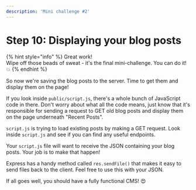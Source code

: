 ```yaml
---
description: 'Mini challenge #2'
---
```


# Step 10: Displaying your blog posts

{% hint style="info" %}
Great work!   
Wipe off those beads of sweat - it's the final mini-challenge. You can do it! 💥
{% endhint %}

So now we're saving the blog posts to the server. Time to get them and display them on the page!

If you look inside `public/script.js`, there's a whole bunch of JavaScript code in there. Don't worry about what all the code means, just know that it's responsible for sending a request to GET old blog posts and display them on the page underneath "Recent Posts".

`script.js` is trying to load existing posts by making a GET request. Look inside `script.js` and see if you can find any useful endpoints.

Your `script.js` file will want to receive the JSON containing your blog posts. Your job is to make that happen!

Express has a handy method called `res.sendFile()` that makes it easy to send files back to the client. Feel free to use this with your JSON.

If all goes well, you should have a fully functional CMS! 😍

